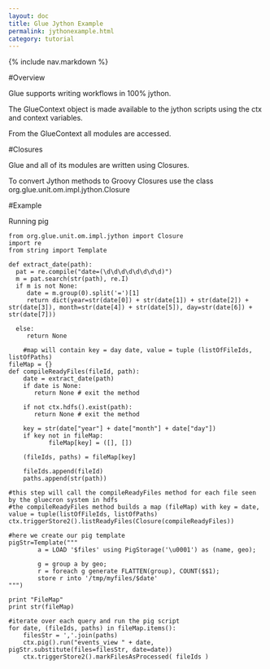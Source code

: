 ```yaml
---
layout: doc
title: Glue Jython Example
permalink: jythonexample.html
category: tutorial
---
```



{% include nav.markdown %}


#Overview

Glue supports writing workflows in 100% jython.
 
The GlueContext object is made available to the jython scripts using the ctx and context variables.

From the GlueContext all modules are accessed.


#Closures

Glue and all of its modules are written using Closures.

To convert Jython methods to Groovy Closures use the class org.glue.unit.om.impl.jython.Closure


#Example

Running pig

    from org.glue.unit.om.impl.jython import Closure
    import re
    from string import Template

    def extract_date(path):
      pat = re.compile("date=(\d\d\d\d\d\d\d\d)")
      m = pat.search(str(path), re.I)
      if m is not None:
         date = m.group(0).split('=')[1]
         return dict(year=str(date[0]) + str(date[1]) + str(date[2]) + str(date[3]), month=str(date[4]) + str(date[5]), day=str(date[6]) + str(date[7]))
    
      else:
         return None
	
        #map will contain key = day date, value = tuple (listOfFileIds, listOfPaths)
	fileMap = {}
	def compileReadyFiles(fileId, path):
	    date = extract_date(path)
	    if date is None:
	       return None # exit the method

	    if not ctx.hdfs().exist(path):
	       return None # exit the method

	    key = str(date["year"] + date["month"] + date["day"])
	    if key not in fileMap:
       	       fileMap[key] = ([], [])
	
	    (fileIds, paths) = fileMap[key]

	    fileIds.append(fileId)
	    paths.append(str(path))

	#this step will call the compileReadyFiles method for each file seen by the gluecron system in hdfs
	#the compileReadyFiles method builds a map (fileMap) with key = date, value = tuple(listOfFileIds, listOfPaths)
	ctx.triggerStore2().listReadyFiles(Closure(compileReadyFiles))

	#here we create our pig template
	pigStr=Template("""
	        a = LOAD '$files' using PigStorage('\u0001') as (name, geo);

	        g = group a by geo;
	        r = foreach g generate FLATTEN(group), COUNT($$1);
	        store r into '/tmp/myfiles/$date'
	""")

	print "FileMap"
	print str(fileMap)

	#iterate over each query and run the pig script
	for date, (fileIds, paths) in fileMap.items():
	    filesStr = ','.join(paths)
	    ctx.pig().run("events_view " + date, pigStr.substitute(files=filesStr, date=date))
	    ctx.triggerStore2().markFilesAsProcessed( fileIds )


